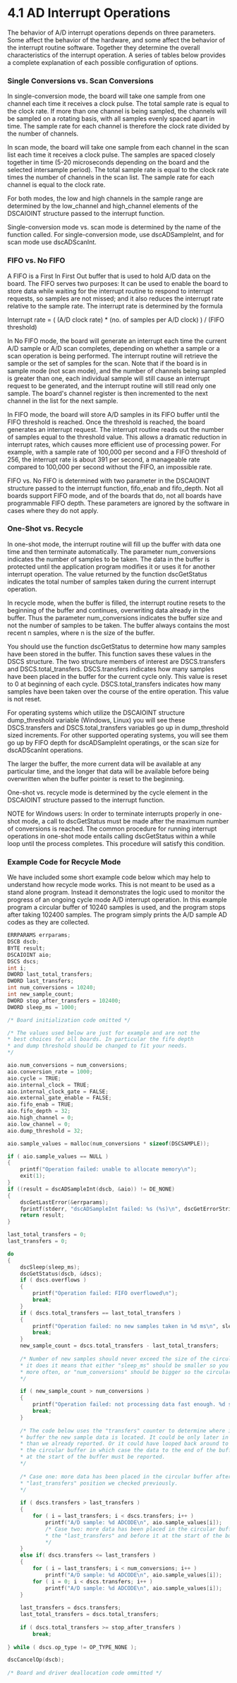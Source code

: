 # 4.1 AD Interrupt Operations

The behavior of A/D interrupt operations depends on three parameters. Some affect the behavior of the hardware, and some affect the behavior of the interrupt routine software. Together they determine the overall characteristics of the interrupt operation. A series of tables below provides a complete explanation of each possible configuration of options. 

### Single Conversions vs. Scan Conversions 

In single-conversion mode, the board will take one sample from one channel each time it receives a clock pulse. The total sample rate is equal to the clock rate. If more than one channel is being sampled, the channels will be sampled on a rotating basis, with all samples evenly spaced apart in time. The sample rate for each channel is therefore the clock rate divided by the number of channels.

In scan mode, the board will take one sample from each channel in the scan list each time it receives a clock pulse. The samples are spaced closely together in time \(5-20 microseconds depending on the board and the selected intersample period\). The total sample rate is equal to the clock rate times the number of channels in the scan list. The sample rate for each channel is equal to the clock rate.

For both modes, the low and high channels in the sample range are determined by the low\_channel and high\_channel elements of the DSCAIOINT structure passed to the interrupt function.

Single-conversion mode vs. scan mode is determined by the name of the function called. For single-conversion mode, use dscADSampleInt, and for scan mode use dscADScanInt.

### FIFO vs. No FIFO

A FIFO is a First In First Out buffer that is used to hold A/D data on the board. The FIFO serves two purposes: It can be used to enable the board to store data while waiting for the interrupt routine to respond to interrupt requests, so samples are not missed; and it also reduces the interrupt rate relative to the sample rate. The interrupt rate is determined by the formula

Interrupt rate = \( \(A/D clock rate\) \* \(no. of samples per A/D clock\) \) / \(FIFO threshold\)

In No FIFO mode, the board will generate an interrupt each time the current A/D sample or A/D scan completes, depending on whether a sample or a scan operation is being performed. The interrupt routine will retrieve the sample or the set of samples for the scan. Note that if the board is in sample mode \(not scan mode\), and the number of channels being sampled is greater than one, each individual sample will still cause an interrupt request to be generated, and the interrupt routine will still read only one sample. The board's channel register is then incremented to the next channel in the list for the next sample.

In FIFO mode, the board will store A/D samples in its FIFO buffer until the FIFO threshold is reached. Once the threshold is reached, the board generates an interrupt request. The interrupt routine reads out the number of samples equal to the threshold value. This allows a dramatic reduction in interrupt rates, which causes more efficient use of processing power. For example, with a sample rate of 100,000 per second and a FIFO threshold of 256, the interrupt rate is about 391 per second, a manageable rate compared to 100,000 per second without the FIFO, an impossible rate.

FIFO vs. No FIFO is determined with two parameter in the DSCAIOINT structure passed to the interrupt function, fifo\_enab and fifo\_depth. Not all boards support FIFO mode, and of the boards that do, not all boards have programmable FIFO depth. These parameters are ignored by the software in cases where they do not apply.

### One-Shot vs. Recycle

In one-shot mode, the interrupt routine will fill up the buffer with data one time and then terminate automatically. The parameter num\_conversions indicates the number of samples to be taken. The data in the buffer is protected until the application program modifies it or uses it for another interrupt operation. The value returned by the function dscGetStatus indicates the total number of samples taken during the current interrupt operation.

In recycle mode, when the buffer is filled, the interrupt routine resets to the beginning of the buffer and continues, overwriting data already in the buffer. Thus the parameter num\_conversions indicates the buffer size and not the number of samples to be taken. The buffer always contains the most recent n samples, where n is the size of the buffer.

You should use the function dscGetStatus to determine how many samples have been stored in the buffer. This function saves these values in the DSCS structure. The two structure members of interest are DSCS.transfers and DSCS.total\_transfers. DSCS.transfers indicates how many samples have been placed in the buffer for the current cycle only. This value is reset to 0 at beginning of each cycle. DSCS.total\_transfers indicates how many samples have been taken over the course of the entire operation. This value is not reset.

For operating systems which utilize the DSCAIOINT structure dump\_threshold variable \(Windows, Linux\) you will see these DSCS.transfers and DSCS.total\_transfers variables go up in dump\_threshold sized increments. For other supported operating systems, you will see them go up by FIFO depth for dscADSampleInt operatings, or the scan size for dscADScanInt operations.

The larger the buffer, the more current data will be available at any particular time, and the longer that data will be available before being overwritten when the buffer pointer is reset to the beginning.

One-shot vs. recycle mode is determined by the cycle element in the DSCAIOINT structure passed to the interrupt function.

NOTE for Windows users: In order to terminate interrupts properly in one-shot mode, a call to dscGetStatus must be made after the maximum number of conversions is reached. The common procedure for running interrupt operations in one-shot mode entails calling dscGetStatus within a while loop until the process completes. This procedure will satisfy this condition.

### Example Code for Recycle Mode

We have included some short example code below which may help to understand how recycle mode works. This is not meant to be used as a stand alone program. Instead it demonstrates the logic used to monitor the progress of an ongoing cycle mode A/D interrupt operation. In this example program a circular buffer of 10240 samples is used, and the program stops after taking 102400 samples. The program simply prints the A/D sample AD codes as they are collected.

```c
ERRPARAMS errparams; 
DSCB dscb; 
BYTE result; 
DSCAIOINT aio; 
DSCS dscs; 
int i; 
DWORD last_total_transfers; 
DWORD last_transfers; 
int num_conversions = 10240; 
int new_sample_count; 
DWORD stop_after_transfers = 102400; 
DWORD sleep_ms = 1000; 

/* Board initialization code omitted */ 

/* The values used below are just for example and are not the 
* best choices for all boards. In particular the fifo depth 
* and dump threshold should be changed to fit your needs. 
*/ 

aio.num_conversions = num_conversions; 
aio.conversion_rate = 1000; 
aio.cycle = TRUE; 
aio.internal_clock = TRUE; 
aio.internal_clock_gate = FALSE; 
aio.external_gate_enable = FALSE; 
aio.fifo_enab = TRUE; 
aio.fifo_depth = 32; 
aio.high_channel = 0; 
aio.low_channel = 0;
aio.dump_threshold = 32; 

aio.sample_values = malloc(num_conversions * sizeof(DSCSAMPLE)); 

if ( aio.sample_values == NULL ) 
{ 
    printf("Operation failed: unable to allocate memory\n"); 
    exit(1); 
} 
if ((result = dscADSampleInt(dscb, &aio)) != DE_NONE) 
{ 
    dscGetLastError(&errparams); 
    fprintf(stderr, "dscADSampleInt failed: %s (%s)\n", dscGetErrorString(result), errparams.errstring); 
    return result; 
}

last_total_transfers = 0; 
last_transfers = 0; 

do 
{ 
    dscSleep(sleep_ms); 
    dscGetStatus(dscb, &dscs); 
    if ( dscs.overflows ) 
    { 
        printf("Operation failed: FIFO overflowed\n"); 
        break; 
    } 
    if ( dscs.total_transfers == last_total_transfers ) 
    { 
        printf("Operation failed: no new samples taken in %d ms\n", sleep_ms); 
        break; 
    } 
    new_sample_count = dscs.total_transfers - last_total_transfers; 
    
    /* Number of new samples should never exceed the size of the circular buffer. If 
    * it does it means that either "sleep_ms" should be smaller so you check status 
    * more often, or "num_conversions" should be bigger so the circular buffer is bigger 
    */ 

    if ( new_sample_count > num_conversions ) 
    { 
        printf("Operation failed: not processing data fast enough. %d samples lost\n", new_sample_count - num_conversions); 
        break; 
    }
    
    /* The code below uses the "transfers" counter to determine where in the circular 
    * buffer the new sample data is located. It could be only later in the buffer 
    * than we already reported. Or it could have looped back around to the start of 
    * the circular buffer in which case the data to the end of the buffer, plus data 
    * at the start of the buffer must be reported. 
    */ 
    
    /* Case one: more data has been placed in the circular buffer after the 
    * "last_transfers" position we checked previously. 
    */ 
    
    if ( dscs.transfers > last_transfers ) 
    { 
        for ( i = last_transfers; i < dscs.transfers; i++ ) 
            printf("A/D sample: %d ADCODE\n", aio.sample_values[i]);
            /* Case two: more data has been placed in the circular buffer both after 
            * the "last_transfers" and before it at the start of the buffer. 
            */ 
    } 
    else if( dscs.transfers <= last_transfers ) 
    { 
        for ( i = last_transfers; i < num_conversions; i++ ) 
            printf("A/D sample: %d ADCODE\n", aio.sample_values[i]); 
        for ( i = 0; i < dscs.transfers; i++ ) 
            printf("A/D sample: %d ADCODE\n", aio.sample_values[i]); 
    } 
    
    last_transfers = dscs.transfers; 
    last_total_transfers = dscs.total_transfers; 
    
    if ( dscs.total_transfers >= stop_after_transfers ) 
        break; 
        
} while ( dscs.op_type != OP_TYPE_NONE ); 

dscCancelOp(dscb); 
    
/* Board and driver deallocation code ommitted */
```



